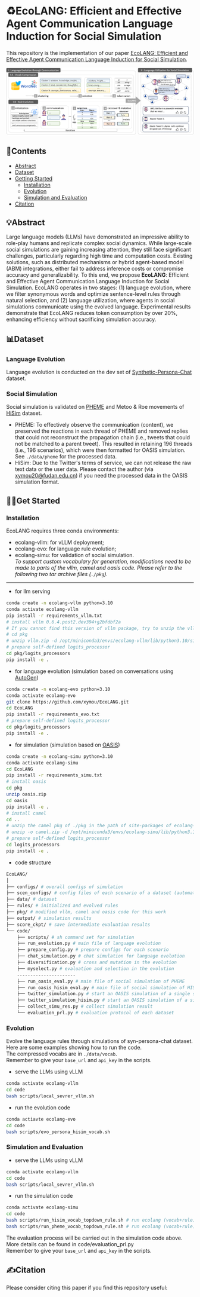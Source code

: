 # ♻EcoLANG: Efficient and Effective Agent Communication Language Induction for Social Simulation

This repository is the implementation of our paper [EcoLANG: Efficient and Effective Agent Communication Language Induction for Social Simulation]().   
  
![overview](imgs/overview.png)

## 🚀Contents
- [Abstract](#Abstract)
- [Dataset](#Dataset)
- [Getting Started](#Getting-Started)
    - [Installation](#Installation)
    - [Evolution](#Evolution)
    - [Simulation and Evaluation](#Simulation-and-Evaluation)
- [Citation](#Citation)

## 💡Abstract
Large language models (LLMs) have demonstrated an impressive ability to role-play humans and replicate complex social dynamics. While large-scale social simulations are gaining increasing attention, they still face significant challenges, particularly regarding high time and computation costs. Existing solutions, such as distributed mechanisms or hybrid agent-based model (ABM) integrations, either fail to address inference costs or compromise accuracy and generalizability. To this end, we propose **EcoLANG**: Efficient and Effective Agent Communication Language Induction for Social Simulation. EcoLANG operates in two stages: (1) language evolution, where we filter synonymous words and optimize sentence-level rules through natural selection, and (2) language utilization, where agents in social simulations communicate using the evolved language. Experimental results demonstrate that EcoLANG reduces token consumption by over 20%, enhancing efficiency without sacrificing simulation accuracy.

## 📊Dataset
### Language Evolution
Language evolution is conducted on the dev set of [Synthetic-Persona-Chat](https://huggingface.co/datasets/google/Synthetic-Persona-Chat) dataset. 

### Social Simulation
Social simulation is validated on [PHEME](https://aclanthology.org/C18-1288/) and Metoo & Roe movements of [HiSim](https://aclanthology.org/2024.findings-acl.285/) dataset.

- PHEME: To effectively observe the communication (content), we preserved the reactions in each thread of PHEME and removed replies that could not reconstruct the propagation chain (i.e., tweets that could not be matched to a parent tweet). This resulted in retaining 196 threads (i.e., 196 scenarios), which were then formatted for OASIS simulation. See `./data/pheme` for the processed data.
- HiSim: Due to the Twitter's terms of service, we can not release the raw text data or the user data. Please contact the author (via xymou20@fudan.edu.cn) if you need the processed data in the OASIS simulation format.

## 🏃‍♂️Get Started
### Installation
EcoLANG requires three conda environments:
- ecolang-vllm: for vLLM deployment;
- ecolang-evo: for language rule evolution; 
- ecolang-simu: for validation of social simulation.  
*To support custom vocabulary for generation, modifications need to be made to parts of the vllm, camel and oasis code. Please refer to the following two tar archive files (`./pkg`).*

---------

- for llm serving
```bash
conda create -n ecolang-vllm python=3.10
conda activate ecolang-vllm
pip install -r requirements_vllm.txt
# install vllm 0.6.4.post2.dev394+g2bfdbf2a
# If you cannot find this version of vllm package, try to unzip the vllm pkg of ./pkg in the path of site-packages of ecolang-vllm env. You can run 'pip show pip' to find the path.
# cd pkg
# unzip vllm.zip -d /opt/miniconda3/envs/ecolang-vllm/lib/python3.10/site-packages/
# prepare self-defined logits_processor
cd pkg/logits_processors
pip install -e .
```

- for language evolution (simulation based on conversations using [AutoGen](https://github.com/microsoft/autogen))
```bash
conda create -n ecolang-evo python=3.10
conda activate ecolang-evo
git clone https://github.com/xymou/EcoLANG.git
cd EcoLANG
pip install -r requirements_evo.txt
# prepare self-defined logits_processor
cd pkg/logits_processors
pip install -e .
```

- for simulation (simulation based on [OASIS](https://github.com/camel-ai/oasis))
```bash
conda create -n ecolang-simu python=3.10
conda activate ecolang-simu
cd EcoLANG
pip install -r requirements_simu.txt
# install oasis
cd pkg
unzip oasis.zip
cd oasis
pip install -e .
# install camel
cd ..
# unzip the camel pkg of ./pkg in the path of site-packages of ecolang-simu env.
# unzip -o camel.zip -d /opt/miniconda3/envs/ecolang-simu/lib/python3.10/site-packages/
# prepare self-defined logits_processor
cd logits_processors
pip install -e .
```

- code structure
```bash
EcoLANG/
│
├── configs/ # overall configs of simulation
├── scen_configs/ # config files of each scenario of a dataset (automatically generated when running simulation) 
├── data/ # dataset
├── rules/ # initialized and evolved rules
├── pkg/ # modified vllm, camel and oasis code for this work
├── output/ # simulation results
├── score_ckpt/ # save intermediate evaluation results
└── code/ 
    ├── scripts/ # sh command set for simulation
    ├── run_evolution.py # main file of language evolution
    ├── prepare_config.py # prepare configs for each scenario
    ├── chat_simulation.py # chat simulation for language evolution
    ├── diversification.py # cross and mutation in the evolution
    ├── myselect.py # evaluation and selection in the evolution
    ----------------------
    ├── run_oasis_eval.py # main file of social simulation of PHEME        
    ├── run_oasis_hisim_eval.py # main file of social simulation of HISIM
    ├── twitter_simulation.py # start an OASIS simulation of a single scenario in PHEME
    ├── twitter_simulation_hisim.py # start an OASIS simulation of a single scenario in HISIM
    ├── collect_simu_res.py # collect simulation result
    └── evaluation_prl.py # evaluation protocol of each dataset
```


### Evolution
Evolve the language rules through simulations of syn-persona-chat dataset. Here are some examples showing how to run the code.  
The compressed vocabs are in `./data/vocab`.  
Remember to give your `base_url` and `api_key` in the scripts.

- serve the LLMs using vLLM
```bash
conda activate ecolang-vllm
cd code
bash scripts/local_sevrer_vllm.sh
```

- run the evolution code
```bash
conda actiavte ecolang-evo
cd code
bash scripts/evo_persona_hisim_vocab.sh
```


### Simulation and Evaluation
- serve the LLMs using vLLM
```bash
conda activate ecolang-vllm
cd code
bash scripts/local_sevrer_vllm.sh
```

- run the simulation code
```bash
conda activate ecolang-simu
cd code
bash scripts/run_hisim_vocab_topdown_rule.sh # run ecolang (vocab+rule)
bash scripts/run_pheme_vocab_topdown_rule.sh # run ecolang (vocab+rule)
```

The evaluation process will be carried out in the simulation code above. More details can be found in code/evaluation_prl.py  
Remember to give your `base_url` and `api_key` in the scripts.


## ✍️Citation
Please consider citing this paper if you find this repository useful:
```bash

```